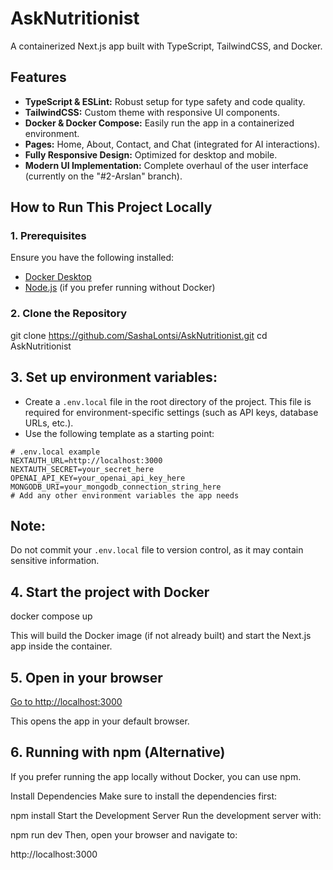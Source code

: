 # AskNutritionist

A containerized Next.js app built with TypeScript, TailwindCSS, and Docker.

## Features

- **TypeScript & ESLint:** Robust setup for type safety and code quality.
- **TailwindCSS:** Custom theme with responsive UI components.
- **Docker & Docker Compose:** Easily run the app in a containerized environment.
- **Pages:** Home, About, Contact, and Chat (integrated for AI interactions).
- **Fully Responsive Design:** Optimized for desktop and mobile.
- **Modern UI Implementation:** Complete overhaul of the user interface (currently on the "#2-Arslan" branch).

## How to Run This Project Locally

### 1. Prerequisites

Ensure you have the following installed:
- [Docker Desktop](https://www.docker.com/products/docker-desktop)
- [Node.js](https://nodejs.org/) (if you prefer running without Docker)

### 2. Clone the Repository 

git clone https://github.com/SashaLontsi/AskNutritionist.git
cd AskNutritionist

## 3. Set up environment variables:
   - Create a `.env.local` file in the root directory of the project. This file is required for environment-specific settings (such as API keys, database URLs, etc.).
   - Use the following template as a starting point:

   ```env
   # .env.local example
   NEXTAUTH_URL=http://localhost:3000
   NEXTAUTH_SECRET=your_secret_here
   OPENAI_API_KEY=your_openai_api_key_here
   MONGODB_URI=your_mongodb_connection_string_here
   # Add any other environment variables the app needs
   ```
   ## Note: 
   Do not commit your `.env.local` file to version control, as it may contain sensitive information.

## 4. Start the project with Docker
docker compose up

This will build the Docker image (if not already built) and start the Next.js app inside the container.

## 5. Open in your browser

[Go to http://localhost:3000](http://localhost:3000)

This opens the app in your default browser.

## 6. Running with npm (Alternative)
If you prefer running the app locally without Docker, you can use npm.

Install Dependencies
Make sure to install the dependencies first:

npm install
Start the Development Server
Run the development server with:

npm run dev
Then, open your browser and navigate to:

http://localhost:3000